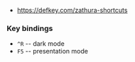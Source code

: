 ---
---

- https://defkey.com/zathura-shortcuts

### Key bindings
- `^R` -- dark mode
- `F5` -- presentation mode
